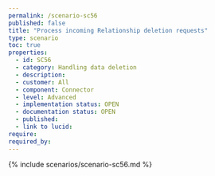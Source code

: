 ```yaml
---
permalink: /scenario-sc56
published: false
title: "Process incoming Relationship deletion requests"
type: scenario
toc: true
properties:
  - id: SC56
  - category: Handling data deletion
  - description:
  - customer: All
  - component: Connector
  - level: Advanced
  - implementation status: OPEN
  - documentation status: OPEN
  - published:
  - link to lucid:
require:
required_by:
---
```


{% include scenarios/scenario-sc56.md %}
